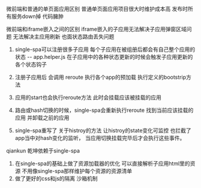 微前端和普通的单页面应用区别
普通单页面应用项目很大时维护成本高 发布时所有服务down掉 代码臃肿

微前端和iframe嵌入之间的区别
iframe嵌入的子应用无法解决子应用弹窗区域问题 无法解决主应用刷新 也面状态路由丢失问题


1. single-spa可以注册很多子应用
每个子应用在被组册后都会有自己整个应用的状态   -- app.helper.js
在子应用中的各种状态更新的时候会触发子应用更新的各个状态钩子

2. 注册子应用后 会调用 reroute 执行各个app的预加载 执行定义的bootstrip方法

3. 应用的start也会执行reroute方法 此时会挂载应该被挂载的应用

4. 路由或hash切换的时候，single-spa会重新执行reroute 找到当前应该挂载的应用 并卸载之前的应用

5. single-spa重写了 关于histroy的方法 让histroy的state变化可监控 也拦截了app当中对hash变化的监听， 当应用切换挂载完毕后才会执行这些事件。


qiankun
乾坤依赖于single-spa
1. 在single-spa的基础上做了资源加载器的优化 可以直接解析子应用html里的资源 不用像single-spa那样维护每个资源的资源清单
2. 做了更好的css和js的隔离 沙箱机制